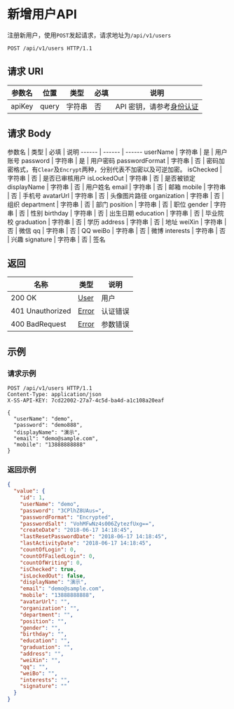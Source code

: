 # 新增用户API

注册新用户，使用`POST`发起请求，请求地址为`/api/v1/users`

```http
POST /api/v1/users HTTP/1.1
```

## 请求 URI

参数名 | 位置 | 类型 | 必填 | 说明
------ | ------ | ------ | ------ | ------
apiKey | query | 字符串 | 否 | API 密钥，请参考[身份认证](authentication.md)

## 请求 Body

参数名 | 类型 | 必填 | 说明
------ | ------ | ------
userName | 字符串 | 是 | 用户账号
password | 字符串 | 是 | 用户密码
passwordFormat | 字符串 | 否 | 密码加密格式，有`Clear`及`Encrypt`两种，分别代表不加密以及可逆加密。
isChecked | 字符串 | 否 | 是否已审核用户
isLockedOut | 字符串 | 否 | 是否被锁定
displayName | 字符串 | 否 | 用户姓名
email | 字符串 | 否 | 邮箱
mobile | 字符串 | 否 | 手机号
avatarUrl | 字符串 | 否 | 头像图片路径
organization | 字符串 | 否 | 组织
department | 字符串 | 否 | 部门
position | 字符串 | 否 | 职位
gender | 字符串 | 否 | 性别
birthday | 字符串 | 否 | 出生日期
education | 字符串 | 否 | 毕业院校
graduation | 字符串 | 否 | 学历
address | 字符串 | 否 | 地址
weiXin | 字符串 | 否 | 微信
qq | 字符串 | 否 | QQ
weiBo | 字符串 | 否 | 微博
interests | 字符串 | 否 | 兴趣
signature | 字符串 | 否 | 签名

## 返回

名称 | 类型 | 说明
------ | ------ | ------
200 OK | [User](/users/README?id=user) | 用户
401 Unauthorized | [Error](/error?id=error) | 认证错误
400 BadRequest | [Error](/error?id=error) | 参数错误

## 示例

### 请求示例

```http
POST /api/v1/users HTTP/1.1
Content-Type: application/json
X-SS-API-KEY: 7cd22002-27a7-4c5d-ba4d-a1c108a20eaf

{
  "userName": "demo",
  "password": "demo888",
  "displayName": "演示",
  "email": "demo@sample.com",
  "mobile": "13888888888"
}
```

### 返回示例

```json
{
  "value": {
    "id": 1,
    "userName": "demo",
    "password": "3CPlhZ8UAus=",
    "passwordFormat": "Encrypted",
    "passwordSalt": "VohMFwNz4s006ZytezfUxg==",
    "createDate": "2018-06-17 14:18:45",
    "lastResetPasswordDate": "2018-06-17 14:18:45",
    "lastActivityDate": "2018-06-17 14:18:45",
    "countOfLogin": 0,
    "countOfFailedLogin": 0,
    "countOfWriting": 0,
    "isChecked": true,
    "isLockedOut": false,
    "displayName": "演示",
    "email": "demo@sample.com",
    "mobile": "13888888888",
    "avatarUrl": "",
    "organization": "",
    "department": "",
    "position": "",
    "gender": "",
    "birthday": "",
    "education": "",
    "graduation": "",
    "address": "",
    "weiXin": "",
    "qq": "",
    "weiBo": "",
    "interests": "",
    "signature": ""
  }
}
```